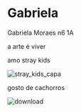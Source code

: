 # Gabriela

Gabriela Moraes n6 1A

a arte é viver

amo stray kids

![stray_kids_capa](https://github.com/gabigaspaar/gabigaspaar/assets/140357499/6e9f50c3-670c-42a6-8f6a-98ea0694ba02)

gosto de cachorros

![download](https://github.com/gabigaspaar/gabigaspaar/assets/140357499/1b54297c-e44e-4996-a17e-b4693d3950c9)
